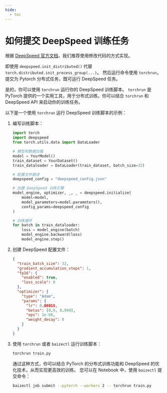 ```yaml
---
hide:
  - toc
---
```


# 如何提交 DeepSpeed 训练任务

根据 [DeepSpeed 官方文档](https://www.deepspeed.ai/getting-started/)，我们推荐使用修改代码的方式实现。

即使用 `deepspeed.init_distributed()` 代替 `torch.distributed.init_process_group(...)`。
然后运行命令使用 `torchrun`，提交为 Pytorch 分布式任务，既可运行 DeepSpeed 任务。

是的，你可以使用 `torchrun` 运行你的 DeepSpeed 训练脚本。
`torchrun` 是 PyTorch 提供的一个实用工具，用于分布式训练。你可以结合 `torchrun` 和 DeepSpeed API 来启动你的训练任务。

以下是一个使用 `torchrun` 运行 DeepSpeed 训练脚本的示例：

1. 编写训练脚本：

    ```python title="train.py"
    import torch
    import deepspeed
    from torch.utils.data import DataLoader
    
    # 模型和数据加载
    model = YourModel()
    train_dataset = YourDataset()
    train_dataloader = DataLoader(train_dataset, batch_size=32)
    
    # 配置文件路径
    deepspeed_config = "deepspeed_config.json"
    
    # 创建 DeepSpeed 训练引擎
    model_engine, optimizer, _, _ = deepspeed.initialize(
        model=model,
        model_parameters=model.parameters(),
        config_params=deepspeed_config
    )
    
    # 训练循环
    for batch in train_dataloader:
        loss = model_engine(batch)
        model_engine.backward(loss)
        model_engine.step()
    ```

2. 创建 DeepSpeed 配置文件：

    ```json title="deepspeed_config.json"
    {
      "train_batch_size": 32,
      "gradient_accumulation_steps": 1,
      "fp16": {
        "enabled": true,
        "loss_scale": 0
      },
      "optimizer": {
        "type": "Adam",
        "params": {
          "lr": 0.00015,
          "betas": [0.9, 0.999],
          "eps": 1e-08,
          "weight_decay": 0
        }
      }
    }
    ```

3. 使用 `torchrun` 或者 `baizectl` 运行训练脚本：

    ```bash
    torchrun train.py
    ```
    
    通过这种方式，你可以结合 PyTorch 的分布式训练功能和 DeepSpeed 的优化技术，从而实现更高效的训练。
    您可以在 Notebook 中，使用 `baizectl` 提交命令：
    
    ```bash
    baizectl job submit --pytorch --workers 2 -- torchrun train.py
    ```
